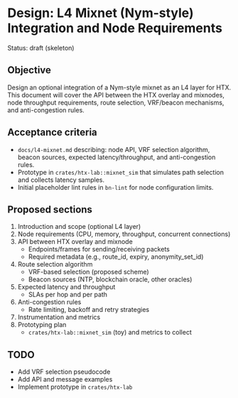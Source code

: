 # Design: L4 Mixnet (Nym-style) Integration and Node Requirements

Status: draft (skeleton)

Objective
--------
Design an optional integration of a Nym-style mixnet as an L4 layer for HTX. This document will cover the API between the HTX overlay and mixnodes, node throughput requirements, route selection, VRF/beacon mechanisms, and anti-congestion rules.

Acceptance criteria
-------------------
- `docs/l4-mixnet.md` describing: node API, VRF selection algorithm, beacon sources, expected latency/throughput, and anti-congestion rules.
- Prototype in `crates/htx-lab::mixnet_sim` that simulates path selection and collects latency samples.
- Initial placeholder lint rules in `bn-lint` for node configuration limits.

Proposed sections
-----------------
1. Introduction and scope (optional L4 layer)
2. Node requirements (CPU, memory, throughput, concurrent connections)
3. API between HTX overlay and mixnode
   - Endpoints/frames for sending/receiving packets
   - Required metadata (e.g., route_id, expiry, anonymity_set_id)
4. Route selection algorithm
   - VRF-based selection (proposed scheme)
   - Beacon sources (NTP, blockchain oracle, other oracles)
5. Expected latency and throughput
   - SLAs per hop and per path
6. Anti-congestion rules
   - Rate limiting, backoff and retry strategies
7. Instrumentation and metrics
8. Prototyping plan
   - `crates/htx-lab::mixnet_sim` (toy) and metrics to collect

TODO
----
- Add VRF selection pseudocode
- Add API and message examples
- Implement prototype in `crates/htx-lab`

